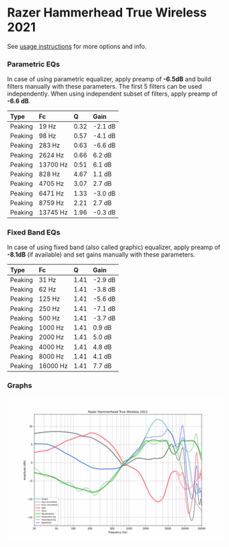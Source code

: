 # Razer Hammerhead True Wireless 2021
See [usage instructions](https://github.com/jaakkopasanen/AutoEq#usage) for more options and info.

### Parametric EQs
In case of using parametric equalizer, apply preamp of **-6.5dB** and build filters manually
with these parameters. The first 5 filters can be used independently.
When using independent subset of filters, apply preamp of **-6.6 dB**.

| Type    | Fc       |    Q | Gain    |
|:--------|:---------|:-----|:--------|
| Peaking | 19 Hz    | 0.32 | -2.1 dB |
| Peaking | 98 Hz    | 0.57 | -4.1 dB |
| Peaking | 283 Hz   | 0.63 | -6.6 dB |
| Peaking | 2624 Hz  | 0.66 | 6.2 dB  |
| Peaking | 13700 Hz | 0.51 | 6.1 dB  |
| Peaking | 828 Hz   | 4.67 | 1.1 dB  |
| Peaking | 4705 Hz  | 3.07 | 2.7 dB  |
| Peaking | 6471 Hz  | 1.33 | -3.0 dB |
| Peaking | 8759 Hz  | 2.21 | 2.7 dB  |
| Peaking | 13745 Hz | 1.96 | -0.3 dB |

### Fixed Band EQs
In case of using fixed band (also called graphic) equalizer, apply preamp of **-8.1dB**
(if available) and set gains manually with these parameters.

| Type    | Fc       |    Q | Gain    |
|:--------|:---------|:-----|:--------|
| Peaking | 31 Hz    | 1.41 | -2.9 dB |
| Peaking | 62 Hz    | 1.41 | -3.8 dB |
| Peaking | 125 Hz   | 1.41 | -5.6 dB |
| Peaking | 250 Hz   | 1.41 | -7.1 dB |
| Peaking | 500 Hz   | 1.41 | -3.7 dB |
| Peaking | 1000 Hz  | 1.41 | 0.9 dB  |
| Peaking | 2000 Hz  | 1.41 | 5.0 dB  |
| Peaking | 4000 Hz  | 1.41 | 4.8 dB  |
| Peaking | 8000 Hz  | 1.41 | 4.1 dB  |
| Peaking | 16000 Hz | 1.41 | 7.7 dB  |

### Graphs
![](./Razer%20Hammerhead%20True%20Wireless%202021.png)